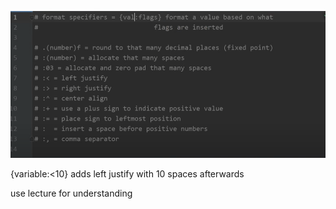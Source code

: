 ![img.png](img.png)

{variable:<10} adds left justify with 10 spaces afterwards

use lecture for understanding